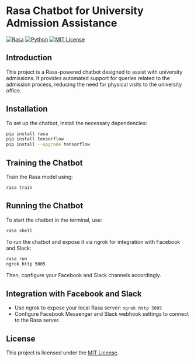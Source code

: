 # Rasa Chatbot for University Admission Assistance

[![Rasa](https://img.shields.io/badge/Rasa-3.x-purple.svg?style=flat&logo=rasa)](https://rasa.com)
[![Python](https://img.shields.io/badge/Python-3.8+-blue.svg?style=flat&logo=python)](https://www.python.org)
[![MIT License](https://img.shields.io/badge/License-MIT-green.svg)](https://opensource.org/licenses/MIT)

## Introduction
This project is a Rasa-powered chatbot designed to assist with university admissions. It provides automated support for queries related to the admission process, reducing the need for physical visits to the university office.

## Installation
To set up the chatbot, install the necessary dependencies:
```bash
pip install rasa
pip install tensorflow
pip install --upgrade tensorflow
```

## Training the Chatbot
Train the Rasa model using:
```bash
rasa train
```

## Running the Chatbot
To start the chatbot in the terminal, use:
```bash
rasa shell
```

To run the chatbot and expose it via ngrok for integration with Facebook and Slack:
```bash
rasa run
ngrok http 5005
```
Then, configure your Facebook and Slack channels accordingly.

## Integration with Facebook and Slack
- Use ngrok to expose your local Rasa server: `ngrok http 5005`
- Configure Facebook Messenger and Slack webhook settings to connect to the Rasa server.

## License
This project is licensed under the [MIT License](https://opensource.org/licenses/MIT).

